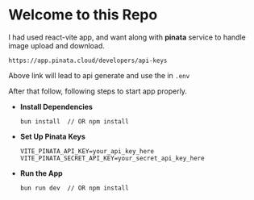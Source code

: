 # Welcome to this Repo

I had used react-vite app, and want along with **pinata** service to handle image upload and download.

```
https://app.pinata.cloud/developers/api-keys
```

Above link will lead to api generate and use the in `.env`

After that follow, following steps to start app properly.

* **Install Dependencies**

  ```
  bun install  // OR npm install
  ```
* **Set Up Pinata Keys**

  ```
  VITE_PINATA_API_KEY=your_api_key_here
  VITE_PINATA_SECRET_API_KEY=your_secret_api_key_here
  ```
* **Run the App**

  ```
  bun run dev  // OR npm install
  ```
